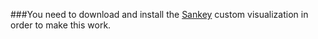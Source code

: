 ###You need to download and install the [Sankey](https://splunkbase.splunk.com/app/3112/) custom visualization in order to make this work.
